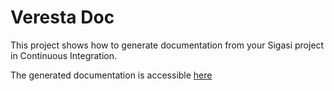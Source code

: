 # Veresta Doc


This project shows how to generate documentation from your Sigasi project in Continuous Integration.

The generated documentation is accessible [here](https://veresta-doc-sigasi-public-217d5549e0ccfbda36062f362b91fface4987.gitlab.io/)
